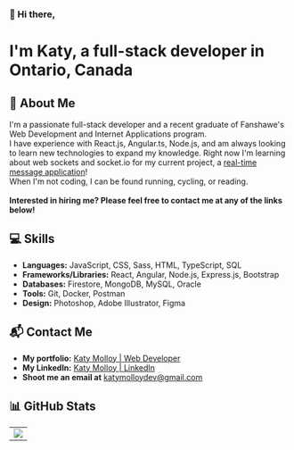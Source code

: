 ### 👋 Hi there,
# I'm Katy, a full-stack developer in Ontario, Canada

## :blue_heart: About Me
I'm a passionate full-stack developer and a recent graduate of Fanshawe's Web Development and Internet Applications program. <br />
I have experience with React.js, Angular.ts, Node.js, and am always looking to learn new technologies to expand my knowledge. Right now I'm learning about web sockets and socket.io for my current project, a [real-time message application](https://github.com/katymolloy/chattrbox)!
<br />
When I'm not coding, I can be found running, cycling, or reading.
<br />
<br />
**Interested in hiring me? Please feel free to contact me at any of the links below!**

## :computer: Skills
- **Languages:** JavaScript, CSS, Sass, HTML, TypeScript, SQL
- **Frameworks/Libraries:** React, Angular, Node.js, Express.js, Bootstrap
- **Databases:** Firestore, MongoDB, MySQL, Oracle
- **Tools:** Git, Docker, Postman
- **Design:** Photoshop, Adobe Illustrator, Figma

## :mailbox_with_mail: Contact Me
- **My portfolio:** [Katy Molloy | Web Developer](https://www.katymolloy.ca) 
- **My LinkedIn:** [Katy Molloy | LinkedIn](https://www.linkedin.com/in/katy-molloy/)  
- **Shoot me an email at** [katymolloydev@gmail.com](mailto:katymolloydev@gmail.com)

## :bar_chart: GitHub Stats
<table>
  <tr>
<!--     <td >
      <img src="https://github-readme-stats.vercel.app/api?username=katymolloy&theme=transparent" />
</td> -->
    <td >
      <img src="https://github-readme-stats.vercel.app/api/top-langs/?username=katymolloy&layout=compact&theme=transparent" />
</td>
  </tr>
</table>


